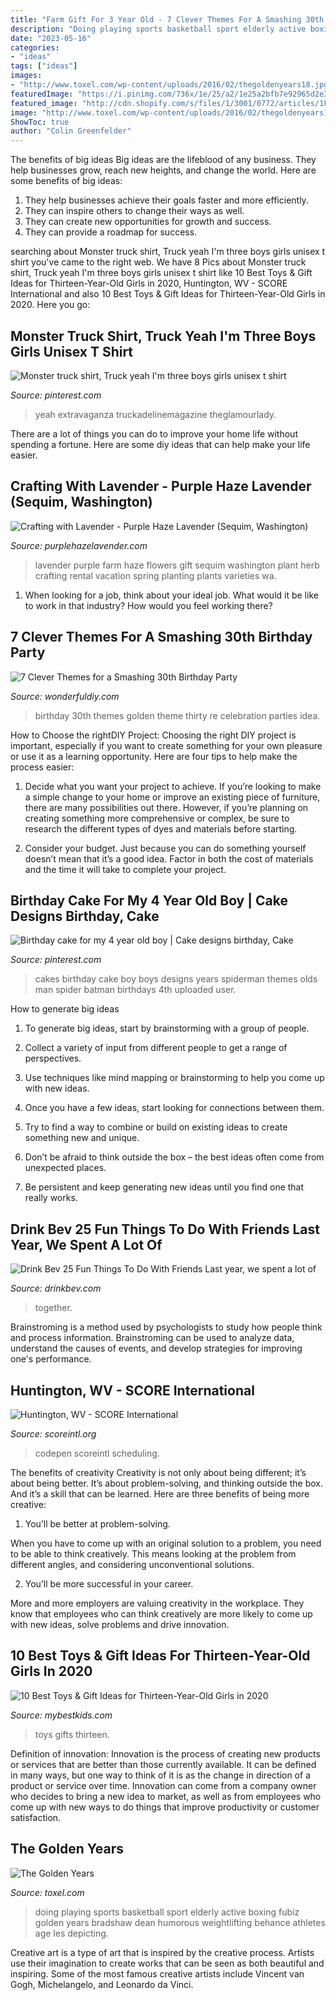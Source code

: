 ```yaml
---
title: "Farm Gift For 3 Year Old - 7 Clever Themes For A Smashing 30th Birthday Party"
description: "Doing playing sports basketball sport elderly active boxing fubiz golden years bradshaw dean humorous weightlifting behance athletes age les depicting"
date: "2023-05-16"
categories:
- "ideas"
tags: ["ideas"]
images:
- "http://www.toxel.com/wp-content/uploads/2016/02/thegoldenyears18.jpg"
featuredImage: "https://i.pinimg.com/736x/1e/25/a2/1e25a2bfb7e92965d2e39a8c442d5eda--spider-man-cakes--year-old-boy.jpg"
featured_image: "http://cdn.shopify.com/s/files/1/3001/0772/articles/1F1A7019FINALedit_190f7ac9-4422-417e-82f7-45e2dd8a3265_1200x1200.jpg?v=1626516401"
image: "http://www.toxel.com/wp-content/uploads/2016/02/thegoldenyears18.jpg"
ShowToc: true
author: "Colin Greenfelder"
---
```



The benefits of big ideas
Big ideas are the lifeblood of any business. They help businesses grow, reach new heights, and change the world. Here are some benefits of big ideas:
1. They help businesses achieve their goals faster and more efficiently.
2. They can inspire others to change their ways as well.
3. They can create new opportunities for growth and success.
4. They can provide a roadmap for success.

	

		
searching about Monster truck shirt, Truck yeah I&#039;m three boys girls unisex t shirt you've came to the right web. We have 8 Pics about Monster truck shirt, Truck yeah I&#039;m three boys girls unisex t shirt like 10 Best Toys &amp; Gift Ideas for Thirteen-Year-Old Girls in 2020, Huntington, WV - SCORE International and also 10 Best Toys &amp; Gift Ideas for Thirteen-Year-Old Girls in 2020. Here you go:
		
    
## Monster Truck Shirt, Truck Yeah I&#039;m Three Boys Girls Unisex T Shirt

<img loading=lazy src="https://i.pinimg.com/736x/8c/5b/be/8c5bbe3b4910b761b0eb6669d22bbfe2.jpg" onerror="this.onerror=null;this.src='https://tse3.mm.bing.net/th?id=OIP.WnfFQYRhNmVEKLM9zUaSsQHaHh&amp;pid=15.1';" alt="Monster truck shirt, Truck yeah I&#039;m three boys girls unisex t shirt">

_Source: pinterest.com_

>yeah extravaganza truckadelinemagazine theglamourlady. 

	

There are a lot of things you can do to improve your home life without spending a fortune. Here are some diy ideas that can help make your life easier.

    
## Crafting With Lavender - Purple Haze Lavender (Sequim, Washington)

<img loading=lazy src="http://purplehazelavender.com/wp-content/themes/~purplehaze/images/lav_r.png" onerror="this.onerror=null;this.src='https://tse1.mm.bing.net/th?id=OIP.z-xit6mhcXmDXwcXBDOdcgHaRF&amp;pid=15.1';" alt="Crafting with Lavender - Purple Haze Lavender (Sequim, Washington)">

_Source: purplehazelavender.com_

>lavender purple farm haze flowers gift sequim washington plant herb crafting rental vacation spring planting plants varieties wa. 

	

1) When looking for a job, think about your ideal job. What would it be like to work in that industry? How would you feel working there?

    
## 7 Clever Themes For A Smashing 30th Birthday Party

<img loading=lazy src="http://cdn.wonderfuldiy.com/wp-content/uploads/2015/12/Youre-Golden.jpg" onerror="this.onerror=null;this.src='https://tse3.mm.bing.net/th?id=OIP.dA-EKfvFo0TPf-oMPo2J9gHaJ4&amp;pid=15.1';" alt="7 Clever Themes for a Smashing 30th Birthday Party">

_Source: wonderfuldiy.com_

>birthday 30th themes golden theme thirty re celebration parties idea. 

	

How to Choose the rightDIY Project:
Choosing the right DIY project is important, especially if you want to create something for your own pleasure or use it as a learning opportunity. Here are four tips to help make the process easier:
1. Decide what you want your project to achieve. If you’re looking to make a simple change to your home or improve an existing piece of furniture, there are many possibilities out there. However, if you’re planning on creating something more comprehensive or complex, be sure to research the different types of dyes and materials before starting.

2. Consider your budget. Just because you can do something yourself doesn’t mean that it’s a good idea. Factor in both the cost of materials and the time it will take to complete your project.

    
## Birthday Cake For My 4 Year Old Boy | Cake Designs Birthday, Cake

<img loading=lazy src="https://i.pinimg.com/736x/1e/25/a2/1e25a2bfb7e92965d2e39a8c442d5eda--spider-man-cakes--year-old-boy.jpg" onerror="this.onerror=null;this.src='https://tse4.mm.bing.net/th?id=OIP.H49Kb9Qgayb8YFrxdiNIjAHaJ4&amp;pid=15.1';" alt="Birthday cake for my 4 year old boy | Cake designs birthday, Cake">

_Source: pinterest.com_

>cakes birthday cake boy boys designs years spiderman themes olds man spider batman birthdays 4th uploaded user. 

	

How to generate big ideas
1. To generate big ideas, start by brainstorming with a group of people.
2. Collect a variety of input from different people to get a range of perspectives.

3. Use techniques like mind mapping or brainstorming to help you come up with new ideas.

4. Once you have a few ideas, start looking for connections between them.
5. Try to find a way to combine or build on existing ideas to create something new and unique.
6. Don’t be afraid to think outside the box – the best ideas often come from unexpected places.
7. Be persistent and keep generating new ideas until you find one that really works.

    
## Drink Bev 25 Fun Things To Do With Friends Last Year, We Spent A Lot Of

<img loading=lazy src="http://cdn.shopify.com/s/files/1/3001/0772/articles/1F1A7019FINALedit_190f7ac9-4422-417e-82f7-45e2dd8a3265_1200x1200.jpg?v=1626516401" onerror="this.onerror=null;this.src='https://tse2.mm.bing.net/th?id=OIP.BAhlWcRvw4Nd1nGRJGeAzQHaE8&amp;pid=15.1';" alt="Drink Bev 25 Fun Things To Do With Friends Last year, we spent a lot of">

_Source: drinkbev.com_

>together. 

	

Brainstroming is a method used by psychologists to study how people think and process information. Brainstroming can be used to analyze data, understand the causes of events, and develop strategies for improving one's performance.

    
## Huntington, WV - SCORE International

<img loading=lazy src="https://scoreintl.org/wp-content/uploads/2018/08/USA-Page.Edited-2048x1536.jpg" onerror="this.onerror=null;this.src='https://tse3.mm.bing.net/th?id=OIP.UCVhgA99071Jdf3WUomB2QHaFj&amp;pid=15.1';" alt="Huntington, WV - SCORE International">

_Source: scoreintl.org_

>codepen scoreintl scheduling. 

	

The benefits of creativity
Creativity is not only about being different; it’s about being better. It’s about problem-solving, and thinking outside the box. And it’s a skill that can be learned. Here are three benefits of being more creative:
1. You’ll be better at problem-solving.

When you have to come up with an original solution to a problem, you need to be able to think creatively. This means looking at the problem from different angles, and considering unconventional solutions.

2. You’ll be more successful in your career.

More and more employers are valuing creativity in the workplace. They know that employees who can think creatively are more likely to come up with new ideas, solve problems and drive innovation.

    
## 10 Best Toys &amp; Gift Ideas For Thirteen-Year-Old Girls In 2020

<img loading=lazy src="https://www.mybestkids.com/images/gifts/girls/13-year-old/best-toys.jpg" onerror="this.onerror=null;this.src='https://tse2.mm.bing.net/th?id=OIP.9KuhjPkALOpW-rZVJcywSQHaDt&amp;pid=15.1';" alt="10 Best Toys &amp; Gift Ideas for Thirteen-Year-Old Girls in 2020">

_Source: mybestkids.com_

>toys gifts thirteen. 

	

Definition of innovation:
Innovation is the process of creating new products or services that are better than those currently available. It can be defined in many ways, but one way to think of it is as the change in direction of a product or service over time. Innovation can come from a company owner who decides to bring a new idea to market, as well as from employees who come up with new ways to do things that improve productivity or customer satisfaction.

    
## The Golden Years

<img loading=lazy src="http://www.toxel.com/wp-content/uploads/2016/02/thegoldenyears18.jpg" onerror="this.onerror=null;this.src='https://tse3.mm.bing.net/th?id=OIP.ksnWrD69sEO_gPMiuGUZsQHaKG&amp;pid=15.1';" alt="The Golden Years">

_Source: toxel.com_

>doing playing sports basketball sport elderly active boxing fubiz golden years bradshaw dean humorous weightlifting behance athletes age les depicting. 

	

Creative art is a type of art that is inspired by the creative process. Artists use their imagination to create works that can be seen as both beautiful and inspiring. Some of the most famous creative artists include Vincent van Gogh, Michelangelo, and Leonardo da Vinci.


